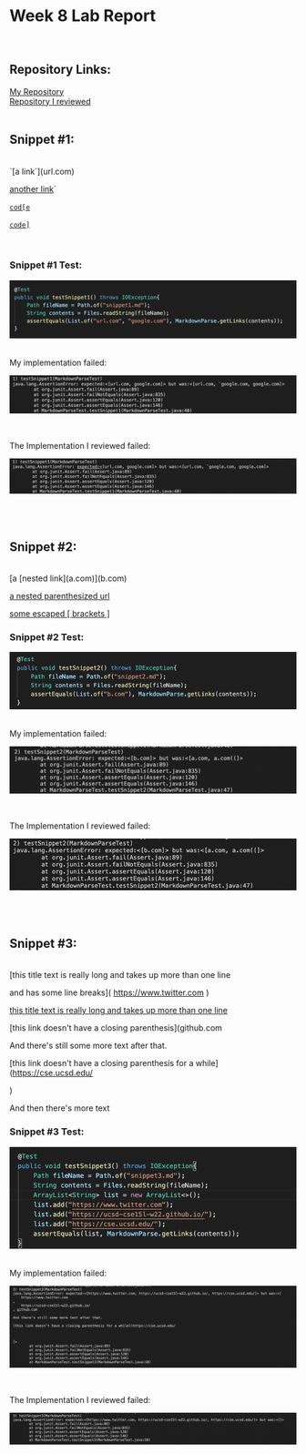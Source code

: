# Week 8 Lab Report
<br>

## Repository Links:
[My Repository](https://github.com/rkanGH/markdown-parse)
<br>
[Repository I reviewed](https://github.com/leo3friedman/markdown-parse)
<br>
<br>

## Snippet #1:
<br>
`[a link`](url.com)

[another link](`google.com)`

[`cod[e`](google.com)

[`code]`](ucsd.edu)

<br>

### Snippet #1 Test:

![Image](l4.3.png)

<br>
My implementation failed:

![Image](l4.1.png)

<br>

The Implementation I reviewed failed:

![Image](l4.7.png)

<br>
<br>

## Snippet #2:
<br>
[a [nested link](a.com)](b.com)

[a nested parenthesized url](a.com(()))

[some escaped \[ brackets \]](example.com)

### Snippet #2 Test:

![Image](l4.5.png)

<br>
My implementation failed:

![Image](l4.2.png)

<br>

The Implementation I reviewed failed:

![Image](l4.8.png)

<br>
<br>

## Snippet #3:
<br>
[this title text is really long and takes up more than 
one line

and has some line breaks](
    https://www.twitter.com
)

[this title text is really long and takes up more than 
one line](
    https://ucsd-cse15l-w22.github.io/
)


[this link doesn't have a closing parenthesis](github.com

And there's still some more text after that.

[this link doesn't have a closing parenthesis for a while](https://cse.ucsd.edu/



)

And then there's more text

### Snippet #3 Test:

![Image](l4.6.png)

<br>
My implementation failed:

![Image](l4.4.png)

<br>

The Implementation I reviewed failed:

![Image](l4.9.png)